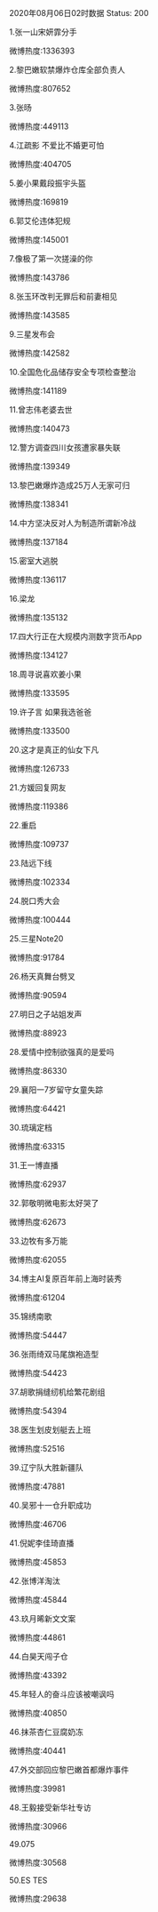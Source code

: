 2020年08月06日02时数据
Status: 200

1.张一山宋妍霏分手

微博热度:1336393

2.黎巴嫩软禁爆炸仓库全部负责人

微博热度:807652

3.张旸

微博热度:449113

4.江疏影 不爱比不婚更可怕

微博热度:404705

5.姜小果戴段振宇头盔

微博热度:169819

6.郭艾伦违体犯规

微博热度:145001

7.像极了第一次搓澡的你

微博热度:143786

8.张玉环改判无罪后和前妻相见

微博热度:143585

9.三星发布会

微博热度:142582

10.全国危化品储存安全专项检查整治

微博热度:141189

11.曾志伟老婆去世

微博热度:140473

12.警方调查四川女孩遭家暴失联

微博热度:139349

13.黎巴嫩爆炸造成25万人无家可归

微博热度:138341

14.中方坚决反对人为制造所谓新冷战

微博热度:137184

15.密室大逃脱

微博热度:136117

16.梁龙

微博热度:135132

17.四大行正在大规模内测数字货币App

微博热度:134127

18.周寻说喜欢姜小果

微博热度:133595

19.许子言 如果我选爸爸

微博热度:133500

20.这才是真正的仙女下凡

微博热度:126733

21.方媛回复网友

微博热度:119386

22.重启

微博热度:109737

23.陆远下线

微博热度:102334

24.脱口秀大会

微博热度:100444

25.三星Note20

微博热度:91784

26.杨天真舞台劈叉

微博热度:90594

27.明日之子站姐发声

微博热度:88923

28.爱情中控制欲强真的是爱吗

微博热度:86330

29.襄阳一7岁留守女童失踪

微博热度:64421

30.琉璃定档

微博热度:63315

31.王一博直播

微博热度:62937

32.郭敬明微电影太好哭了

微博热度:62673

33.边牧有多万能

微博热度:62055

34.博主AI复原百年前上海时装秀

微博热度:61204

35.锦绣南歌

微博热度:54447

36.张雨绮双马尾旗袍造型

微博热度:54423

37.胡歌捐缝纫机给繁花剧组

微博热度:54394

38.医生划皮划艇去上班

微博热度:52516

39.辽宁队大胜新疆队

微博热度:47881

40.吴邪十一仓升职成功

微博热度:46706

41.倪妮李佳琦直播

微博热度:45853

42.张博洋淘汰

微博热度:45844

43.玖月晞新文文案

微博热度:44861

44.白昊天闯子仓

微博热度:43392

45.年轻人的奋斗应该被嘲讽吗

微博热度:40850

46.抹茶杏仁豆腐奶冻

微博热度:40441

47.外交部回应黎巴嫩首都爆炸事件

微博热度:39981

48.王毅接受新华社专访

微博热度:30966

49.075

微博热度:30568

50.ES TES

微博热度:29638

